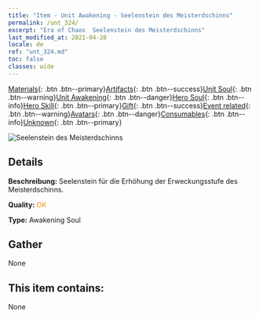 ```yaml
---
title: "Item - Unit Awakening - Seelenstein des Meisterdschinns"
permalink: /unt_324/
excerpt: "Era of Chaos  Seelenstein des Meisterdschinns"
last_modified_at: 2021-04-28
locale: de
ref: "unt_324.md"
toc: false
classes: wide
---
```

 [Materials](/ItemsDE/){: .btn .btn--primary}[Artifacts](/ItemsDE/Artifacts/){: .btn .btn--success}[Unit Soul](/ItemsDE/UnitSoul/){: .btn .btn--warning}[Unit Awakening](/ItemsDE/UnitAwakening/){: .btn .btn--danger}[Hero Soul](/ItemsDE/HeroSoul/){: .btn .btn--info}[Hero Skill](/ItemsDE/HeroSkill/){: .btn .btn--primary}[Gift](/ItemsDE/Gift/){: .btn .btn--success}[Event related](/ItemsDE/Events/){: .btn .btn--warning}[Avatars](/ItemsDE/Avatars/){: .btn .btn--danger}[Consumables](/ItemsDE/Consumables/){: .btn .btn--info}[Unknown](/ItemsDE/Unknown/){: .btn .btn--primary}

 ![Seelenstein des Meisterdschinns](/images/u/tia_shendeng.jpg)

## Details
 **Beschreibung:** Seelenstein für die Erhöhung der Erweckungsstufe des Meisterdschinns.

 **Quality:** <span style="color: #FF8C00">OK</span>

 **Type:** Awakening Soul

## Gather

  None

## This item contains:

  None

